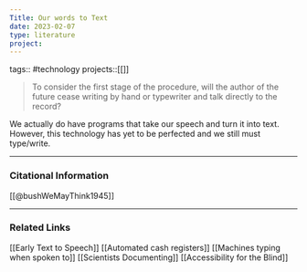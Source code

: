 ```yaml
---
Title: Our words to Text
date: 2023-02-07
type: literature
project:
---
```

tags:: #technology 
projects::[[]]

> To consider the first stage of the procedure, will the author of the future cease writing by hand or typewriter and talk directly to the record?

We actually do have programs that take our speech and turn it into text. However, this technology has yet to be perfected and we still must type/write.

---
### Citational Information

[[@bushWeMayThink1945]]

---

### Related Links

[[Early Text to Speech]]
[[Automated cash registers]]
[[Machines typing when spoken to]]
[[Scientists Documenting]]
[[Accessibility for the Blind]]